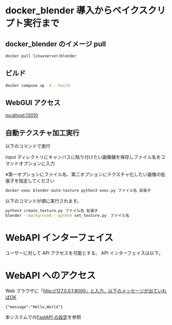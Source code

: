 # docker_blender 導入からベイクスクリプト実行まで

## docker_blender のイメージ pull

```sh
docker pull linuxserver/blender
```

## ビルド

```sh
docker compose up -d --build
```

## WebGUI アクセス

[localhost:13010](localhost:13010)

## 自動テクスチャ加工実行

以下のコマンドで実行

input ディレクトリにキャンバスに貼り付けたい画像舗を保存しファイル名をコマンドオプションに入力

※第一オプションにファイル名、第二オプションにテクスチャ化したい画像の拡張子を指定してください

```sh
docker exec blender-auto-texture python3 exec.py ファイル名 拡張子
```

以下のコマンドが順に実行されます。

```sh
python3 create_texture.py ファイル名 拡張子
blender --background --python set_texture.py　ファイル名
```

# WebAPI インターフェイス

ユーザーに対して API アクセスを可能とする。
API インターフェイスは以下。

# WebAPI へのアクセス

Web ブラウザに「http://127.0.0.1:8000」と入力、以下のメッセージが出ていればOK

```
{"message":"Hello,World"}
```

本システムでの[FastAPI の設定](./docs/fastapi.md)を参照
